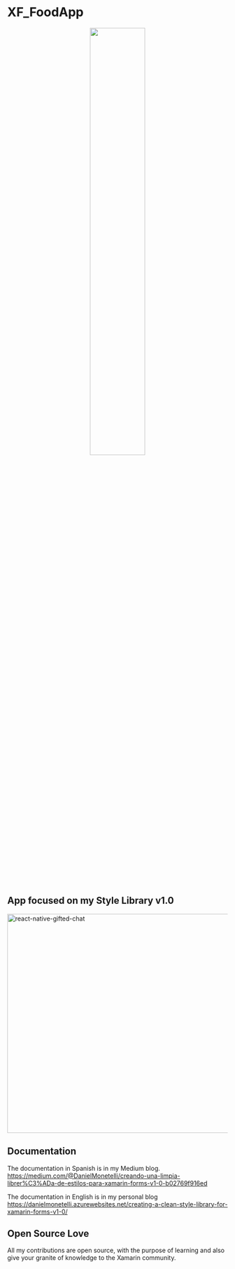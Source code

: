 # XF_FoodApp

<div style="text-align:center"><img src="https://raw.githubusercontent.com/monetelli/XF_FoodApp/master/Images/Introduction.png" width="50%"/></div>

## App focused on my Style Library v1.0


<img alt="react-native-gifted-chat" src="https://github.com/monetelli/XF_FoodApp/blob/master/Images/demoFoodApp.gif" width="960" height="500" />
 </a>
 
 ## Documentation

The documentation in Spanish is in my Medium blog. <a href="https://www.youtube.com/watch?v=Wlyg5oRWz-M">https://medium.com/@DanielMonetelli/creando-una-limpia-librer%C3%ADa-de-estilos-para-xamarin-forms-v1-0-b02769f916ed</a>

The documentation in English is in my personal blog <a href="https://www.youtube.com/watch?v=Wlyg5oRWz-M">https://danielmonetelli.azurewebsites.net/creating-a-clean-style-library-for-xamarin-forms-v1-0/</a>
 
 ## Open Source Love

All my contributions are open source, with the purpose of learning and also give your granite of knowledge to the Xamarin community.
